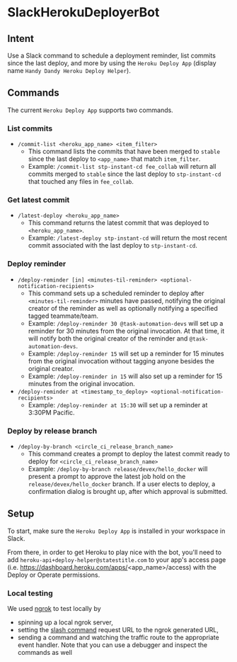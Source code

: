 # SlackHerokuDeployerBot
## Intent 
Use a Slack command to schedule a deployment reminder, list commits since the last deploy, and more by using the `Heroku Deploy App` (display name `Handy Dandy Heroku Deploy Helper`).


## Commands
The current `Heroku Deploy App` supports two commands.

### List commits
- `/commit-list <heroku_app_name> <item_filter>`
    - This command lists the commits that have been merged to `stable` since the last deploy to `<app_name>` that match `item_filter`.
    - Example: `/commit-list stp-instant-cd fee_collab` will return all commits merged to `stable` since the last deploy to `stp-instant-cd` that touched any files in `fee_collab`.


### Get latest commit
- `/latest-deploy <heroku_app_name>`
    - This command returns the latest commit that was deployed to `<heroku_app_name>`.
    - Example: `/latest-deploy stp-instant-cd` will return the most recent commit associated with the last deploy to `stp-instant-cd`.


### Deploy reminder
- `/deploy-reminder [in] <minutes-til-reminder> <optional-notification-recipients>`
    - This command sets up a scheduled reminder to deploy after `<minutes-til-reminder>` minutes have passed, notifying the original creator of the reminder as well as optionally notifying a specified tagged teammate/team.
    - Example: `/deploy-reminder 30 @task-automation-devs` will set up a reminder for 30 minutes from the original invocation. At that time, it will notify both the original creator of the reminder and `@task-automation-devs`.
    - Example: `/deploy-reminder 15` will set up a reminder for 15 minutes from the original invocation without tagging anyone besides the original creator.
    - Example: `/deploy-reminder in 15` will also set up a reminder for 15 minutes from the original invocation.
- `/deploy-reminder at <timestamp_to_deploy> <optional-notification-recipients>`
    - Example: `/deploy-reminder at 15:30` will set up a reminder at 3:30PM Pacific.


### Deploy by release branch
- `/deploy-by-branch <circle_ci_release_branch_name>`
    - This command creates a prompt to deploy the latest commit ready to deploy for `<circle_ci_release_branch_name>`
    - Example: `/deploy-by-branch release/devex/hello_docker` will present a prompt to approve the latest job hold on the `release/devex/hello_docker` branch. If a user elects to deploy, a confirmation dialog is brought up, after which approval is submitted.


## Setup
To start, make sure the `Heroku Deploy App` is installed in your workspace in Slack.

From there, in order to get Heroku to play nice with the bot, you'll need to add `heroku-api+deploy-helper@statestitle.com` to your app's access page (i.e. https://dashboard.heroku.com/apps/<app_name>/access) with the Deploy or Operate permissions.


### Local testing
We used [ngrok](https://api.slack.com/start/building/bolt-python#ngrok) to test locally by
  - spinning up a local ngrok server,
  - setting the [slash command](https://api.slack.com/apps/A028PPZ53GD/slash-commands) request URL to the ngrok generated URL,
  - sending a command and watching the traffic route to the appropriate event handler. Note that you can use a debugger and inspect the commands as well
